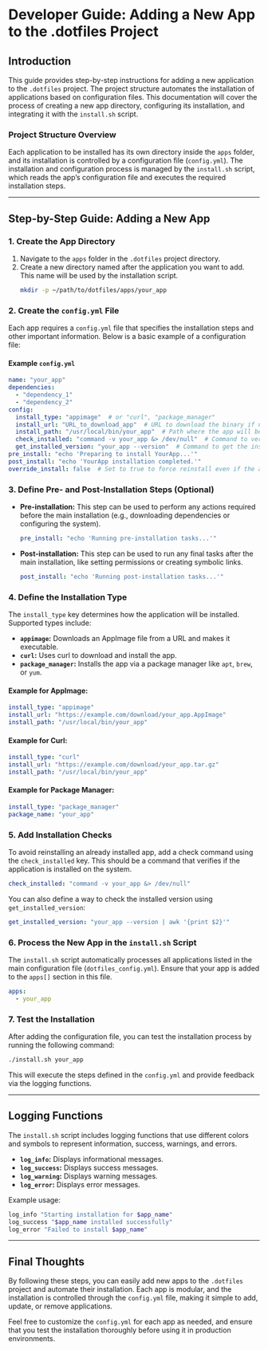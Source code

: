 # Developer Guide: Adding a New App to the .dotfiles Project

## Introduction

This guide provides step-by-step instructions for adding a new application to the `.dotfiles` project. The project structure automates the installation of applications based on configuration files. This documentation will cover the process of creating a new app directory, configuring its installation, and integrating it with the `install.sh` script.

### Project Structure Overview

Each application to be installed has its own directory inside the `apps` folder, and its installation is controlled by a configuration file (`config.yml`). The installation and configuration process is managed by the `install.sh` script, which reads the app’s configuration file and executes the required installation steps.

---

## Step-by-Step Guide: Adding a New App

### 1. Create the App Directory

1. Navigate to the `apps` folder in the `.dotfiles` project directory.
2. Create a new directory named after the application you want to add. This name will be used by the installation script.
   ```bash
   mkdir -p ~/path/to/dotfiles/apps/your_app
   ```

### 2. Create the `config.yml` File

Each app requires a `config.yml` file that specifies the installation steps and other important information. Below is a basic example of a configuration file:

#### Example `config.yml`

```yaml
name: "your_app"
dependencies:
  - "dependency_1"
  - "dependency_2"
config:
  install_type: "appimage"  # or "curl", "package_manager"
  install_url: "URL_to_download_app"  # URL to download the binary if using AppImage or curl
  install_path: "/usr/local/bin/your_app"  # Path where the app will be installed
  check_installed: "command -v your_app &> /dev/null"  # Command to verify if the app is installed
  get_installed_version: "your_app --version"  # Command to get the installed version (optional)
pre_install: "echo 'Preparing to install YourApp...'"
post_install: "echo 'YourApp installation completed.'"
override_install: false  # Set to true to force reinstall even if the app is already installed
```

### 3. Define Pre- and Post-Installation Steps (Optional)

- **Pre-installation:** This step can be used to perform any actions required before the main installation (e.g., downloading dependencies or configuring the system).
  ```yaml
  pre_install: "echo 'Running pre-installation tasks...'"
  ```

- **Post-installation:** This step can be used to run any final tasks after the main installation, like setting permissions or creating symbolic links.
  ```yaml
  post_install: "echo 'Running post-installation tasks...'"
  ```

### 4. Define the Installation Type

The `install_type` key determines how the application will be installed. Supported types include:

- **`appimage`:** Downloads an AppImage file from a URL and makes it executable.
- **`curl`:** Uses curl to download and install the app.
- **`package_manager`:** Installs the app via a package manager like `apt`, `brew`, or `yum`.

#### Example for AppImage:

```yaml
install_type: "appimage"
install_url: "https://example.com/download/your_app.AppImage"
install_path: "/usr/local/bin/your_app"
```

#### Example for Curl:

```yaml
install_type: "curl"
install_url: "https://example.com/download/your_app.tar.gz"
install_path: "/usr/local/bin/your_app"
```

#### Example for Package Manager:

```yaml
install_type: "package_manager"
package_name: "your_app"
```

### 5. Add Installation Checks

To avoid reinstalling an already installed app, add a check command using the `check_installed` key. This should be a command that verifies if the application is installed on the system.

```yaml
check_installed: "command -v your_app &> /dev/null"
```

You can also define a way to check the installed version using `get_installed_version`:

```yaml
get_installed_version: "your_app --version | awk '{print $2}'"
```

### 6. Process the New App in the `install.sh` Script

The `install.sh` script automatically processes all applications listed in the main configuration file (`dotfiles_config.yml`). Ensure that your app is added to the `apps[]` section in this file.

```yaml
apps:
  - your_app
```

### 7. Test the Installation

After adding the configuration file, you can test the installation process by running the following command:

```bash
./install.sh your_app
```

This will execute the steps defined in the `config.yml` and provide feedback via the logging functions.

---

## Logging Functions

The `install.sh` script includes logging functions that use different colors and symbols to represent information, success, warnings, and errors.

- **`log_info`:** Displays informational messages.
- **`log_success`:** Displays success messages.
- **`log_warning`:** Displays warning messages.
- **`log_error`:** Displays error messages.

Example usage:

```bash
log_info "Starting installation for $app_name"
log_success "$app_name installed successfully"
log_error "Failed to install $app_name"
```

---

## Final Thoughts

By following these steps, you can easily add new apps to the `.dotfiles` project and automate their installation. Each app is modular, and the installation is controlled through the `config.yml` file, making it simple to add, update, or remove applications.

Feel free to customize the `config.yml` for each app as needed, and ensure that you test the installation thoroughly before using it in production environments.